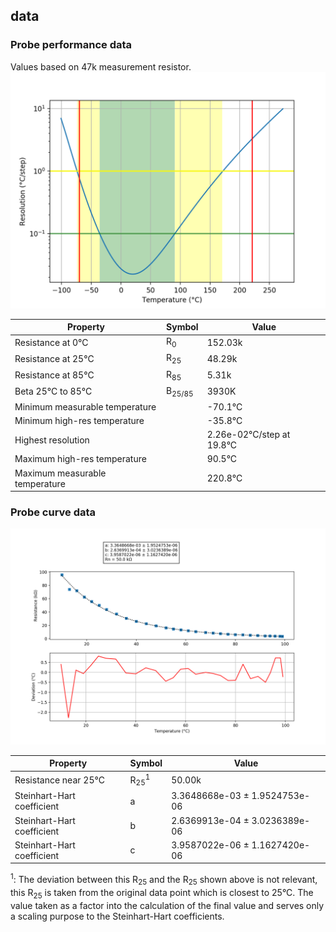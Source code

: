 
## data
### Probe performance data

Values based on 47k measurement resistor.
![Sensor performance chart](data_resolution.png)

Property | Symbol | Value
-------- | -------- | --------
Resistance at 0°C | R<sub>0</sub> | 152.03k
Resistance at 25°C | R<sub>25</sub> | 48.29k
Resistance at 85°C | R<sub>85</sub> | 5.31k
Beta 25°C to 85°C | B<sub>25/85</sub>| 3930K
Minimum measurable temperature | | -70.1°C
Minimum high-res temperature | | -35.8°C
Highest resolution || 2.26e-02°C/step at 19.8°C
Maximum high-res temperature | | 90.5°C
Maximum measurable temperature | | 220.8°C

### Probe curve data
![Probe fit chart](data_curve.png)

Property | Symbol | Value
-------- | -------- | --------
Resistance near 25°C | R<sub>25</sub><sup>1</sup> | 50.00k
Steinhart-Hart coefficient | a | 3.3648668e-03 ± 1.9524753e-06
Steinhart-Hart coefficient | b | 2.6369913e-04 ± 3.0236389e-06
Steinhart-Hart coefficient | c | 3.9587022e-06 ± 1.1627420e-06

<sup>1</sup>: The deviation between this R<sub>25</sub> and the R<sub>25</sub> shown above is not relevant, this R<sub>25</sub> is taken from the original data point which is closest to 25°C. The value taken as a factor into the calculation of the final value and serves only a scaling purpose to the Steinhart-Hart coefficients.
